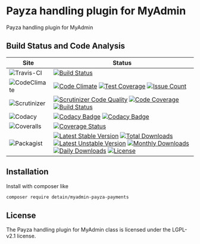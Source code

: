 # Payza handling plugin for MyAdmin

Payza handling plugin for MyAdmin

## Build Status and Code Analysis

Site          | Status
--------------|---------------------------
![Travis-CI](http://i.is.cc/storage/GYd75qN.png "Travis-CI")     | [![Build Status](https://travis-ci.org/detain/myadmin-payza-payments.svg?branch=master)](https://travis-ci.org/detain/myadmin-payza-payments)
![CodeClimate](http://i.is.cc/storage/GYlageh.png "CodeClimate")  | [![Code Climate](https://codeclimate.com/github/detain/myadmin-payza-payments/badges/gpa.svg)](https://codeclimate.com/github/detain/myadmin-payza-payments) [![Test Coverage](https://codeclimate.com/github/detain/myadmin-payza-payments/badges/coverage.svg)](https://codeclimate.com/github/detain/myadmin-payza-payments/coverage) [![Issue Count](https://codeclimate.com/github/detain/myadmin-payza-payments/badges/issue_count.svg)](https://codeclimate.com/github/detain/myadmin-payza-payments)
![Scrutinizer](http://i.is.cc/storage/GYeUnux.png "Scrutinizer")   | [![Scrutinizer Code Quality](https://scrutinizer-ci.com/g/myadmin-plugins/payza-payments/badges/quality-score.png?b=master)](https://scrutinizer-ci.com/g/myadmin-plugins/payza-payments/?branch=master) [![Code Coverage](https://scrutinizer-ci.com/g/myadmin-plugins/payza-payments/badges/coverage.png?b=master)](https://scrutinizer-ci.com/g/myadmin-plugins/payza-payments/?branch=master) [![Build Status](https://scrutinizer-ci.com/g/myadmin-plugins/payza-payments/badges/build.png?b=master)](https://scrutinizer-ci.com/g/myadmin-plugins/payza-payments/build-status/master)
![Codacy](http://i.is.cc/storage/GYi66Cx.png "Codacy")        | [![Codacy Badge](https://api.codacy.com/project/badge/Grade/226251fc068f4fd5b4b4ef9a40011d06)](https://www.codacy.com/app/detain/myadmin-payza-payments) [![Codacy Badge](https://api.codacy.com/project/badge/Coverage/25fa74eb74c947bf969602fcfe87e349)](https://www.codacy.com/app/detain/myadmin-payza-payments?utm_source=github.com&utm_medium=referral&utm_content=detain/myadmin-payza-payments&utm_campaign=Badge_Coverage)
![Coveralls](http://i.is.cc/storage/GYjNSim.png "Coveralls")    | [![Coverage Status](https://coveralls.io/repos/github/detain/db_abstraction/badge.svg?branch=master)](https://coveralls.io/github/detain/myadmin-payza-payments?branch=master)
![Packagist](http://i.is.cc/storage/GYacBEX.png "Packagist")     | [![Latest Stable Version](https://poser.pugx.org/detain/myadmin-payza-payments/version)](https://packagist.org/packages/detain/myadmin-payza-payments) [![Total Downloads](https://poser.pugx.org/detain/myadmin-payza-payments/downloads)](https://packagist.org/packages/detain/myadmin-payza-payments) [![Latest Unstable Version](https://poser.pugx.org/detain/myadmin-payza-payments/v/unstable)](//packagist.org/packages/detain/myadmin-payza-payments) [![Monthly Downloads](https://poser.pugx.org/detain/myadmin-payza-payments/d/monthly)](https://packagist.org/packages/detain/myadmin-payza-payments) [![Daily Downloads](https://poser.pugx.org/detain/myadmin-payza-payments/d/daily)](https://packagist.org/packages/detain/myadmin-payza-payments) [![License](https://poser.pugx.org/detain/myadmin-payza-payments/license)](https://packagist.org/packages/detain/myadmin-payza-payments)


## Installation

Install with composer like

```sh
composer require detain/myadmin-payza-payments
```

## License

The Payza handling plugin for MyAdmin class is licensed under the LGPL-v2.1 license.

